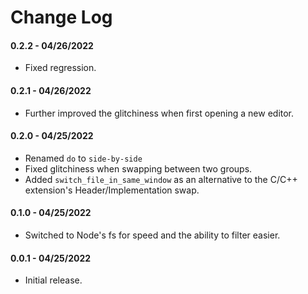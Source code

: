 # Change Log

#### 0.2.2 - 04/26/2022
- Fixed regression.

#### 0.2.1 - 04/26/2022
- Further improved the glitchiness when first opening a new editor.

#### 0.2.0 - 04/25/2022
- Renamed `do` to `side-by-side`
- Fixed glitchiness when swapping between two groups.
- Added `switch_file_in_same_window` as an alternative to the C/C++ extension's Header/Implementation swap.

#### 0.1.0 - 04/25/2022
- Switched to Node's fs for speed and the ability to filter easier.

#### 0.0.1 - 04/25/2022
- Initial release.